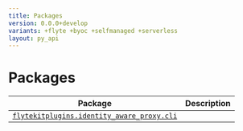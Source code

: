 ```yaml
---
title: Packages
version: 0.0.0+develop
variants: +flyte +byoc +selfmanaged +serverless
layout: py_api
---
```


# Packages

| Package | Description |
|-|-|
| [`flytekitplugins.identity_aware_proxy.cli`](flytekitplugins.identity_aware_proxy.cli) |  |
